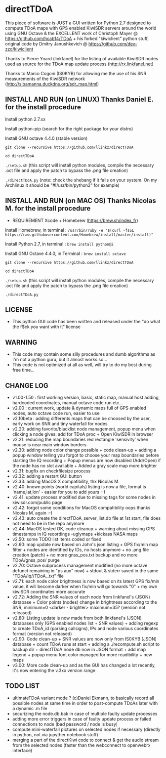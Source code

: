 # directTDoA

This piece of software is JUST a GUI written for Python 2.7 designed to compute TDoA maps with GPS enabled KiwiSDR servers around the world using GNU Octave & the EXCELLENT work of Christoph Mayer @ https://github.com/hcab14/TDoA + his forked "kiwiclient" python stuff, original code by Dmitry Janushkevich @ https://github.com/dev-zzo/kiwiclient

Thanks to Pierre Ynard (linkfanel) for the listing of available KiwiSDR nodes used as source for the TDoA map update process (http://rx.linkfanel.net)

Thanks to Marco Cogoni (IS0KYB) for allowing me the use of his SNR measurements of the KiwiSDR network (http://sibamanna.duckdns.org/sdr_map.html)


## INSTALL AND RUN (on LINUX) Thanks Daniel E. for the install procedure

Install python 2.7.xx

Install python-pip (search for the right package for your distro)

Install GNU octave 4.4.0 (stable version)

`git clone --recursive https://github.com/llinkz/directTDoA`

`cd directTDoA`

`./setup.sh` (this script will install python modules, compile the necessary .oct file and apply the patch to bypass the .png file creation)

`./directTDoA.py` (note: check the shebang if it fails on your system. On my Archlinux it should be "#!/usr/bin/python2" for example)


## INSTALL AND RUN (on MAC OS) Thanks Nicolas M. for the install procedure

* REQUIREMENT 	Xcode + Homebrew (https://brew.sh/index_fr)

Install Homebrew, in terminal : `/usr/bin/ruby -e "$(curl -fsSL https://raw.githubusercontent.com/Homebrew/install/master/install)"`

Install Python 2.7, in terminal : `brew install python@2`

Install GNU Octave 4.4.0, in Terminal : `brew install octave`

`git clone --recursive https://github.com/llinkz/directTDoA`

`cd directTDoA`

`./setup.sh`  (this script will install python modules, compile the necessary .oct file and apply the patch to bypass the .png file creation)

`./directTDoA.py`


## LICENSE
* This python GUI code has been written and released under the "do what the f$ck you want with it" license


## WARNING
* This code may contain some silly procedures and dumb algorithms as I'm not a python guru, but it almost works so...
* This code is not optimized at all as well, will try to do my best during free time...


## CHANGE LOG
* v1.00-1.50 : first working version, basic, static map, manual host adding, hardcoded coordinates, manual octave code run etc...
* v2.00 : current work, update & dynamic maps full of GPS enabled nodes, auto octave code run, easier to use
* v2.10beta : adding differents maps that can be choosed by the user, early work on SNR and tiny waterfall for nodes
* v2.20: adding favorite/blacklist node management, popup menu when clicking a node gives: add for TDoA proc + Open KiwiSDR in browser
* v2.21: reducing the map boundaries red rectangle 'sensivity' when mouse is near main window borders
* v2.30: adding node color change possible + code clean-up + adding a popup window telling you forgot to choose your map boundaries before starting the IQ recording + Popup menus are now disabled (Add/Open) if the node has no slot available + Added a gray scale map more brighter
* v2.31: bugfix on checkfilesize process
* v2.32: adding a restart GUI button
* v2.33: adding MacOS X compatibility, thx Nicolas M.
* v2.40: known points (world capitals) listing is now a file, format is 'name,lat,lon' - easier for you to add yours :-)
* v2.41: update process modified due to missing tags for some nodes in kiwisdr.com/public page
* v2.42: forgot some conditions for MacOS compatibility  oops  thanks Nicolas M. again  :-)
* v2.43: auto create the directTDoA_server_list.db file at 1st start, file does not need to be in the repo anymore
* v2.44: MacOS tested OK, code cleanup + warning about missing GPS timestamps in IQ recordings  -uglymaps +kickass NASA maps
* v2.50: some TODO list items coded or fixed
* v2.60: map update now based on John's json listing + GPS fix/min map filter + nodes are identified by IDs, no hosts anymore + no .png file creation (patch) + no more gnss_pos.txt backup and no more TDoA/gnss_pos/ purge
* v2.70: Octave subprocess management modified (no more octave defunct remaining in "ps aux" now) + stdout & stderr saved in the same "TDoA/iq/<backup>/TDoA_<freq>.txt" file
* v2.71: each node color brightness is now based on its latest GPS fix/min value, it will become darker when fix/min will go towards "0" + my own kiwiSDR coordinates more accurate
* v2.72: Adding the SNR values of each node from linkfanel's (JSON) database + Color points (nodes) change in brightness according to the SNR, minimum=0 <darker - brighter> maximum=35? (version not released)
* v2.80: Listing update is now made from both linkfanel's (JSON) databases only (GPS enabled nodes list + SNR values) + adding regexp to create TDoA_id (parsing callsigns), IPs and node various coordinates format (version not released)
* v2.90: Code clean-up + SNR values are now only from IS0KYB (JSON) database + count TDoA runs at start + adding a ./recompute.sh script to backup dir + directTDoA node db now in JSON format + add map legend + popup menu font color managed for more readibility + new maps
* v3.00: More code clean-up and as the GUI has changed a lot recently, it's now entering the v.3xx version range

## TODO LIST
* ultimateTDoA variant mode ? (c)Daniel Ekmann, to basically record all possible nodes at same time in order to post-compute TDoAs later with a dynamic .m file
* securizing the node.db.bak in case of multiple faulty update processes
* adding more error triggers in case of faulty update process or failed connections to node (bad password / node is busy)
* compute mini-waterfall pictures on selected nodes if necessary (directly in python, not via jupyther notebook stuff)
* merging a part of the directKiwi code to connect & get the audio stream from the selected nodes (faster than the webconnect to openwebrx interface)